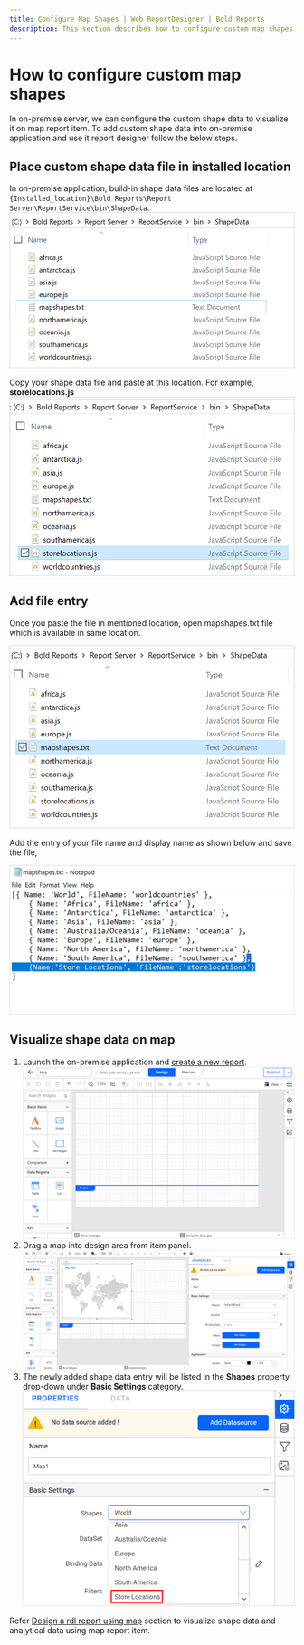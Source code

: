 ```yaml
---
title: Configure Map Shapes | Web ReportDesigner | Bold Reports
description: This section describes how to configure custom map shapes for Map Report Item with Bold Reports On-Premise.
---
```


# How to configure custom map shapes

In on-premise server, we can configure the custom shape data to visualize it on map report item. To add custom shape data into on-premise application and use it report designer follow the below steps.

## Place custom shape data file in installed location

In on-premise application, build-in shape data files are located at `{Installed_location}\Bold Reports\Report Server\ReportService\bin\ShapeData`.
![Shape data installed location](/static/assets/on-premise/images/report-designer/how-to/configure-map-shapes/installed-location.png)

Copy your shape data file and paste at this location. For example, **storelocations.js**
![Shape data installed location](/static/assets/on-premise/images/report-designer/how-to/configure-map-shapes/add-new-file.png)

## Add file entry

Once you paste the file in mentioned location, open mapshapes.txt file which is available in same location.

![Shape data installed location](/static/assets/on-premise/images/report-designer/how-to/configure-map-shapes/map-shapes-file.png)

Add the entry of your file name and display name as shown below and save the file,

![Shape data installed location](/static/assets/on-premise/images/report-designer/how-to/configure-map-shapes/add-entry.png)

## Visualize shape data on map

1. Launch the on-premise application and [create a new report](https://help.boldreports.com/on-premise/manage-content/reports/create-report/#steps-to-create-a-report).
![New report](/static/assets/on-premise/images/report-designer/how-to/configure-map-shapes/new-report.png)
2. Drag a map into design area from item panel.
![New report](/static/assets/on-premise/images/report-designer/how-to/configure-map-shapes/add-map.png)
3. The newly added shape data entry will be listed in the **Shapes** property drop-down under **Basic Settings** category.
![Shapes property](/static/assets/on-premise/images/report-designer/how-to/configure-map-shapes/shapes-property.png)

Refer [Design a rdl report using map](/report-designer/report-items/map/use-case/design-map-using-custom-rule/) section to visualize shape data and analytical data using map report item.
